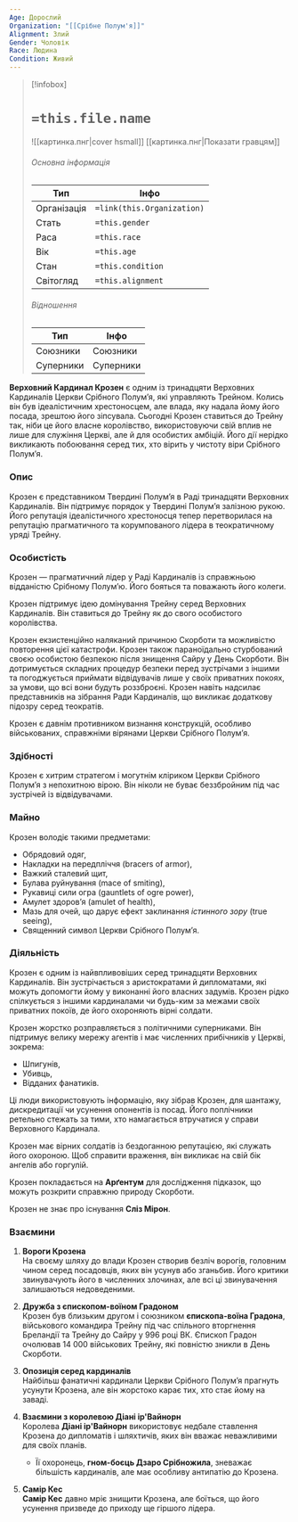 ```yaml
---
Age: Дорослий
Organization: "[[Срібне Полум'я]]"
Alignment: Злий
Gender: Чоловік
Race: Людина
Condition: Живий
---
```

> [!infobox]
> # `=this.file.name`
> ![[картинка.пнг|cover hsmall]]
> [[картинка.пнг|Показати гравцям]]
> ###### Основна інформація
> Тип | Інфо |
> ---|---|
> Організація | `=link(this.Organization)` |
> Стать | `=this.gender` |
> Раса | `=this.race` |
> Вік | `=this.age` |
> Стан | `=this.condition` |
> Світогляд | `=this.alignment` |
> ###### Відношення
> Тип | Інфо |
> ---|---|
> Союзники | Союзники |
> Суперники | Суперники |

**Верховний Кардинал Крозен** є одним із тринадцяти Верховних Кардиналів Церкви Срібного Полум’я, які управляють Трейном. Колись він був ідеалістичним хрестоносцем, але влада, яку надала йому його посада, зрештою його зіпсувала. Сьогодні Крозен ставиться до Трейну так, ніби це його власне королівство, використовуючи свій вплив не лише для служіння Церкві, але й для особистих амбіцій. Його дії нерідко викликають побоювання серед тих, хто вірить у чистоту віри Срібного Полум’я.

### **Опис**

Крозен є представником Твердині Полум’я в Раді тринадцяти Верховних Кардиналів. Він підтримує порядок у Твердині Полум’я залізною рукою. Його репутація ідеалістичного хрестоносця тепер перетворилася на репутацію прагматичного та корумпованого лідера в теократичному уряді Трейну.

### **Особистість**

Крозен — прагматичний лідер у Раді Кардиналів із справжньою відданістю Срібному Полум’ю. Його бояться та поважають його колеги.

Крозен підтримує ідею домінування Трейну серед Верховних Кардиналів. Він ставиться до Трейну як до свого особистого королівства.

Крозен екзистенційно наляканий причиною Скорботи та можливістю повторення цієї катастрофи. Крозен також параноїдально стурбований своєю особистою безпекою після знищення Сайру у День Скорботи. Він дотримується складних процедур безпеки перед зустрічами з іншими та погоджується приймати відвідувачів лише у своїх приватних покоях, за умови, що всі вони будуть роззброєні. Крозен навіть надсилає представників на зібрання Ради Кардиналів, що викликає додаткову підозру серед теократів.

Крозен є давнім противником визнання конструкцій, особливо військованих, справжніми вірянами Церкви Срібного Полум’я.

### **Здібності**

Крозен є хитрим стратегом і могутнім кліриком Церкви Срібного Полум’я з непохитною вірою. Він ніколи не буває беззбройним під час зустрічей із відвідувачами.

### **Майно**

Крозен володіє такими предметами:
- Обрядовий одяг,
- Накладки на передпліччя (bracers of armor),
- Важкий сталевий щит,
- Булава руйнування (mace of smiting),
- Рукавиці сили огра (gauntlets of ogre power),
- Амулет здоров’я (amulet of health),
- Мазь для очей, що дарує ефект заклинання _істинного зору_ (true seeing),
- Священний символ Церкви Срібного Полум’я.

### **Діяльність**

Крозен є одним із найвпливовіших серед тринадцяти Верховних Кардиналів. Він зустрічається з аристократами й дипломатами, які можуть допомогти йому у виконанні його власних задумів. Крозен рідко спілкується з іншими кардиналами чи будь-ким за межами своїх приватних покоїв, де його охороняють вірні солдати.

Крозен жорстко розправляється з політичними суперниками. Він підтримує велику мережу агентів і має численних прибічників у Церкві, зокрема:
- Шпигунів,
- Убивць,
- Відданих фанатиків.

Ці люди використовують інформацію, яку зібрав Крозен, для шантажу, дискредитації чи усунення опонентів із посад. Його поплічники ретельно стежать за тими, хто намагається втручатися у справи Верховного Кардинала.

Крозен має вірних солдатів із бездоганною репутацією, які служать його охороною. Щоб справити враження, він викликає на свій бік ангелів або горгулій.

Крозен покладається на **Арґентум** для дослідження підказок, що можуть розкрити справжню природу Скорботи.

Крозен не знає про існування **Сліз Мірон**.

### **Взаємини**

1. **Вороги Крозена**  
    На своєму шляху до влади Крозен створив безліч ворогів, головним чином серед посадовців, яких він усунув або зганьбив. Його критики звинувачують його в численних злочинах, але всі ці звинувачення залишаються недоведеними.
    
2. **Дружба з єпископом-воїном Градоном**  
    Крозен був близьким другом і союзником **єпископа-воїна Градона**, військового командира Трейну під час спільного вторгнення Бреландії та Трейну до Сайру у 996 році ВК. Єпископ Градон очолював 14 000 військових Трейну, які повністю зникли в День Скорботи.
    
3. **Опозиція серед кардиналів**  
    Найбільш фанатичні кардинали Церкви Срібного Полум’я прагнуть усунути Крозена, але він жорстоко карає тих, хто стає йому на заваді.
    
4. **Взаємини з королевою Діані ір'Вайнорн**  
    Королева **Діані ір'Вайнорн** використовує недбале ставлення Крозена до дипломатів і шляхтичів, яких він вважає неважливими для своїх планів.
    
    - Її охоронець, **гном-боєць Дзаро Срібножила**, зневажає більшість кардиналів, але має особливу антипатію до Крозена.
5. **Самір Кес**  
    **Самір Кес** давно мріє знищити Крозена, але боїться, що його усунення призведе до приходу ще гіршого лідера.